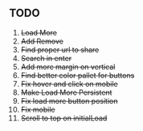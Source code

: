 ## TODO

1.  ~~Load More~~
2.  ~~Add Remove~~
3.  ~~Find proper url to share~~
4.  ~~Search in enter~~
5.  ~~Add more margin on vertical~~
6.  ~~Find better color pallet for buttons~~
7.  ~~Fix hover and click on mobile~~
8.  ~~Make Load More Persistent~~
9.  ~~Fix load more button position~~
10. ~~Fix mobile~~
11. ~~Scroll to top on initialLoad~~